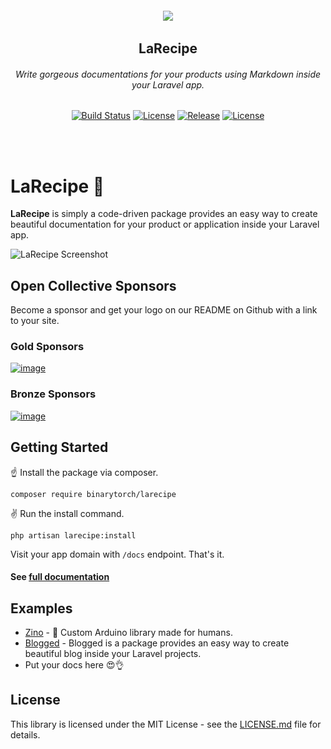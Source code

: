 <h6 align="center">
    <img src="https://larecipe.binarytorch.com.my/images/logo.svg"/>
</h6>

<h2 align="center">
    LaRecipe
</h2>


<h6 align="center">
    Write gorgeous documentations for your products using Markdown inside your Laravel app.
</h6>
    

<p align="center">
<a href="https://travis-ci.org/saleem-hadad/larecipe"><img src="https://travis-ci.org/saleem-hadad/larecipe.svg?branch=master" alt="Build Status"></a>
<a href="https://github.com/saleem-hadad/larecipe"><img src="https://img.shields.io/packagist/dt/binarytorch/larecipe.svg" alt="License"></a>
<a href="https://github.com/saleem-hadad/larecipe"><img src="https://img.shields.io/github/release/saleem-hadad/larecipe.svg" alt="Release"></a>
<a href="https://github.com/saleem-hadad/larecipe"><img src="https://poser.pugx.org/laravel/framework/license.svg" alt="License"></a>
</p>
<br/><br/>

# LaRecipe 🍪

**LaRecipe** is simply a code-driven package provides an easy way to create beautiful documentation for your product or application inside your Laravel app.

![LaRecipe Screenshot](https://larecipe.binarytorch.com.my/images/screenshot.png#)


## Open Collective Sponsors

Become a sponsor and get your logo on our README on Github with a link to your site. 

### Gold Sponsors

[![image](https://camo.githubusercontent.com/b84c5f308ebdad0ac9ec3dd312ec4532cf50ade8/68747470733a2f2f6f70656e636f6c6c6563746976652e636f6d2f7675656a732f74696572732f706c6174696e756d2d73706f6e736f72732f302f6176617461722e737667)](https://opencollective.com/larecipe)

### Bronze Sponsors

[![image](https://camo.githubusercontent.com/b84c5f308ebdad0ac9ec3dd312ec4532cf50ade8/68747470733a2f2f6f70656e636f6c6c6563746976652e636f6d2f7675656a732f74696572732f706c6174696e756d2d73706f6e736f72732f302f6176617461722e737667)](https://opencollective.com/larecipe)

## Getting Started

☝️ Install the package via composer.

    composer require binarytorch/larecipe

✌️ Run the install command.

    php artisan larecipe:install

Visit your app domain with `/docs` endpoint. That's it.

#### See [full documentation](https://larecipe.binarytorch.com.my/)


## Examples

* [Zino](https://zino.saleemhadad.me/docs/1.0/installation) - 🤖 Custom Arduino library made for humans.
* [Blogged](https://blogged.binarytorch.com.my/docs/1.0/overview) - Blogged is a package provides an easy way to create beautiful blog inside your Laravel projects.
* Put your docs here 😍👌

## License

This library is licensed under the MIT License - see the [LICENSE.md](LICENSE) file for details.
